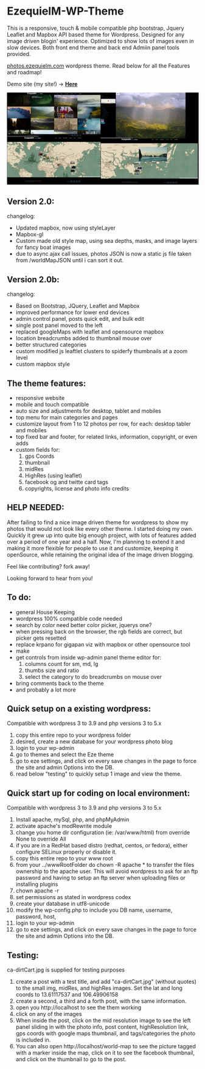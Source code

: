 EzequielM-WP-Theme
==================

This is a responsive, touch & mobile compatible php bootstrap, Jquery Leaflet and Mapbox API based theme for Wordpress. Designed for any image driven blogin' experience. Optimized to show lots of images even in slow devices. 
Both front end theme and back end Admiin panel tools provided.

[photos.ezequielm.com](http://photos.ezequielm.com) wordpress theme. Read below for all the Features and roadmap!

Demo site (my site!) -> [**Here**](http://photos.ezequielm.com)

![My image](wp-content/themes/EzequielM/screenshotsPages.jpeg)

Version 2.0:
------------------
changelog:
* Updated mapbox, now using styleLayer
* Mapbox-gl
* Custom made old style map, using sea depths, masks, and image layers for fancy boat images
* due to async ajax call issues, photos JSON is now a static js file taken from /worldMapJSON until i can sort it out.


Version 2.0b:
------------------
changelog:
* Based on Bootstrap, JQuery, Leaflet and Mapbox
* improved performance for lower end devices
* admin control panel, posts quick edit, and bulk edit
* single post panel moved to the left
* replaced googleMaps with leaflet and opensource mapbox
* location breadcrumbs added to thumbnail mouse over
* better structured categories
* custom modified js leaftlet clusters to spiderfy thumbnails at a zoom level
* custom mapbox style



The theme features:
------------------
* responsive website
* mobile and touch compatible
* auto size and adjustments for desktop, tablet and mobiles
* top menu for main categories and pages
* customize layout from 1 to 12 photos per row, for each: desktop tabler and mobiles
* top fixed bar and footer, for related links, information, copyright, or even adds
* custom fields for:
  1. gps Coords
  2. thumbnail
  3. midRes
  4. HighRes (using leaflet)
  7. facebook og and twitte card tags
  8. copyrights, license and photo info credits

HELP NEEDED:
------------
After failing to find a nice image driven theme for wordpress to show my photos that would not look like every other theme. I started doing my own. Quickly it grew up into quite big enough project, with lots of features added over a period of one year and a half.
Now, I'm planning to extend it and making it more flexible for people to use it and customize, keeping it openSource, while retaining the original idea of the image driven blogging.

Feel like contributing? fork away!


Looking forward to hear from you!


To do:
------
* general House Keeping
* wordpress 100% compatible code needed
* search by color need better color picker, jquerys one?
* when pressing back on the browser, the rgb fields are correct, but picker gets resetted
* replace krpano for gigapan viz with mapbox or other opensource tool
* make
* get controls from inside wp-admin panel theme editor for:
  1. columns count for sm, md, lg
  2. thumbs size and ratio
  3. select the category to do breadcrumbs on mouse over
* bring comments back to the theme
* and probably a lot more

Quick setup on a existing wordpress:
--------------------------
Compatible with wordpress 3 to 3.9 and php versions 3 to 5.x

1. copy this entire repo to your wordpress folder
2. desired, create a new database for your wordpress photo blog
3. login to your wp-admin
4. go to themes and select the Eze theme
5. go to eze settings, and click on every save changes in the page to force the site and admin Options into the DB.
6. read below "testing" to quickly setup 1 image and view the theme.

Quick start up for coding on local environment:
--------------------------
Compatible with wordpress 3 to 3.9 and php versions 3 to 5.x

1. Install apache, mySql, php, and phpMyAdmin
2. activate apache's modRewrite module
3. change you home dir configuration (ie: /var/www/html) from override None to override All
4. if you are in a RedHat based distro (redhat, centos, or fedora), either configure SELinux properly or disable it.
4. copy this entire repo to your www root
5. from your ../wwwRootFolder do chown -R apache * to transfer the files ownership to the apache user. This will avoid wordpress to ask for an ftp password and having to setup an ftp server when uploading files or installing plugins
5. chown apache -r
4. set permissions as stated in wordpress codex
5. create your database in utf8-unicode
6. modify the wp-config.php to include you DB name, username, password, host,
7. login to your wp-admin
8. go to eze settings, and click on every save changes in the page to force the site and admin Options into the DB.

Testing:
--------

ca-dirtCart.jpg is supplied for testing purposes

1. create a post with a test title, and add "ca-dirtCart.jpg" (without quotes) to the small img, midRes, and highRes images. Set the lat and long coords to 13.61117537 and 106.49906158
8. create a second, a third and a forth post, with the same information.
9. open you http://localhost to see the them working
10. click on any of the images
11. When inside the post, click on the mid resolution image to see the left panel sliding in with the photo info, post content, highResolution link, gps coords with google maps thumbnail, and tags/categories the photo is included in.
12. You can also open http://localhost/world-map to see the picture tagged with a marker inside the map, click on it to see the facebook thumbnail, and click on the thumbnail to go to the post.
